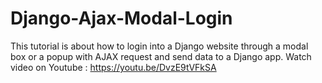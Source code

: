 # Django-Ajax-Modal-Login
This tutorial is about how to login into a Django website through a modal box or a popup with AJAX request and send data to a Django app. Watch video on Youtube : https://youtu.be/DvzE9tVFkSA

